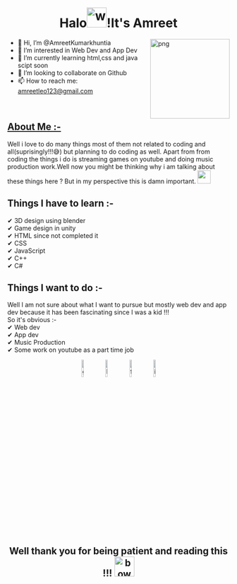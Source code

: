 <h1 align="center">Halo<img alt="wave" src="https://www.openpr.com/wiki/images/243-400x300_4829" width="45">!It's Amreet  </h1>

<img align="right" height="180px" alt="png" src="https://f8n-ipfs-production.imgix.net/QmdCMQFW4q9EqDFCk6Wr3CMF3LUrbsUMQkqatu3y2kKvMf/nft.jpg?fit=fill&q=100&w=2560" padding="5px" />

- 👋 Hi, I’m @AmreetKumarkhuntia
- 👀 I’m interested in Web Dev and App Dev
- 🌱 I’m currently learning html,css and java scipt soon
- 💞️ I’m looking to collaborate on Github
- 📫 How to reach me: amreetleo123@gmail.com

</br>


<h2 align="left"><u>About Me :- </u></h2>
<p>
	Well i love to do many things most of them not related to coding and all(suprisingly!!!😅) but planning to do coding as well. Apart from from coding the things i do is 	streaming games on youtube and doing music production work.Well now you might be thinking why i am talking about these things here ? But in my perspective this is damn 	important. 
	<img src="https://media.giphy.com/media/ObNTw8Uzwy6KQ/giphy.gif" width="30px">&nbsp;
<br>
<h2>Things I have to learn :- </h2>
	✔ 3D design using blender<br>
	✔ Game design in unity<br>
	✔ HTML since not completed it<br>
	✔ CSS<br>
	✔ JavaScript<br>
	✔ C++<br>
	✔ C#<br>
<h2>Things I want to do :- </h2>
Well I am not sure about what I want to pursue but mostly web dev and app dev because it has been fascinating since I was a kid !!!<br>
So it's obvious :- <br>
	✔ Web dev <br>
	✔ App dev <br>
	✔ Music Production <br>
	✔ Some work on youtube as a part time job <br>
</p>
<p align="center">
	<a href="https://github.com/AmreetKumarkhuntia"><img alt="github" width="10%" src="https://img.icons8.com/clouds/100/000000/github.png"/></a>
	<a href="https://www.linkedin.com/in/amreet-khuntia-15193220b/"><img alt="linkedin" width="10%" src="https://img.icons8.com/clouds/100/000000/linkedin.png"/></a> 
	<a href="https://www.facebook.com/amreetkumar.khuntis.1/"><img alt="facebook" width="10%" src="https://img.icons8.com/clouds/100/000000/facebook-new.png"/></a>
	<a href="https://www.instagram.com/akmaniac123/"><img alt="instagram" width="10%" src="https://img.icons8.com/clouds/100/000000/instagram.png"/></a>	
</p>

<h2 align="center"> Well thank you for being patient and reading this !!! <img alt="bow" src="https://monophy.com/media/iDdroSqfT7QKQ/monophy.gif" width="45"></h2>
<!---
AmreetKumarkhuntia/AmreetKumarkhuntia is a ✨ special ✨ repository because its `README.md` (this file) appears on your GitHub profile.
You can click the Preview link to take a look at your changes.
--->
